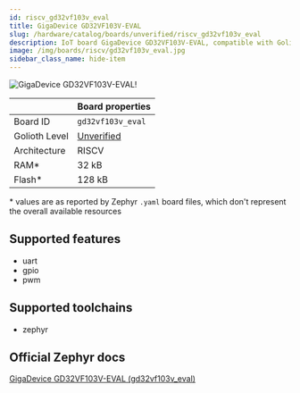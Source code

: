 ```yaml
---
id: riscv_gd32vf103v_eval
title: GigaDevice GD32VF103V-EVAL
slug: /hardware/catalog/boards/unverified/riscv_gd32vf103v_eval
description: IoT board GigaDevice GD32VF103V-EVAL, compatible with Golioth at unverified level.
image: /img/boards/riscv/gd32vf103v_eval.jpg
sidebar_class_name: hide-item
---
```


[//]: # (This is an auto-generated file, do not edit! Changes to it will be lost upon re-generation)

![GigaDevice GD32VF103V-EVAL!](/img/boards/riscv/gd32vf103v_eval.jpg "GigaDevice GD32VF103V-EVAL")

|                | Board properties     |
| -------------  | -------------------- |
| Board ID       | `gd32vf103v_eval` |
| Golioth Level  | [Unverified](/hardware#unverified-boards) |
| Architecture   | RISCV |
| RAM*           | 32 kB |
| Flash*         | 128 kB |

\* values are as reported by Zephyr `.yaml` board files, which don't represent the overall available resources



## Supported features

* uart
* gpio
* pwm

## Supported toolchains

* zephyr

## Official Zephyr docs

[GigaDevice GD32VF103V-EVAL (gd32vf103v_eval)](https://docs.zephyrproject.org/latest/boards/riscv/gd32vf103v_eval/doc/index.html)
